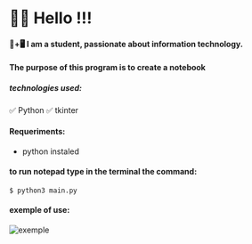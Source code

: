 # 👋😃 Hello !!!

#### 📒+🖥 I am a student, passionate about information technology.

#### The purpose of this program is to create a notebook

##### technologies used:
✅ Python
✅ tkinter

#### Requeriments:
* python instaled

#### to run notepad type in the terminal the command:
~~~
$ python3 main.py
~~~

#### exemple of use:

![exemple](https://i9.ytimg.com/vi/bes3GhJleQI/mq2.jpg?sqp=CLimkYgG&rs=AOn4CLCxTrcEwcOLxeHJPxiGlwHFg5g6_A)

